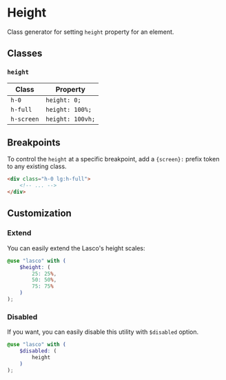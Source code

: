 # Height

Class generator for setting `height` property for an element.

## Classes

### `height`

| Class      | Property         |
|------------|------------------|
| `h-0`      | `height: 0;`     |
| `h-full`   | `height: 100%;`  |
| `h-screen` | `height: 100vh;` |

## Breakpoints

To control the `height` at a specific breakpoint, add a `{screen}:` prefix token to any existing class.

```html
<div class="h-0 lg:h-full">
    <!-- ... -->
</div>
```

## Customization

### Extend

You can easily extend the Lasco's height scales:

```scss
@use "lasco" with (
    $height: (
        25: 25%,
        50: 50%,
        75: 75%
    )
);
```

### Disabled

If you want, you can easily disable this utility with `$disabled` option.

```scss
@use "lasco" with (
    $disabled: (
        height
    )
);
```
